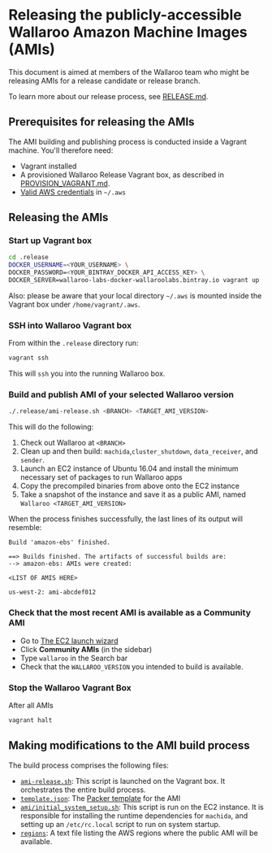 # Releasing the publicly-accessible Wallaroo Amazon Machine Images (AMIs)

This document is aimed at members of the Wallaroo team who might be releasing
AMIs for a release candidate or release branch.

To learn more about our release process, see [RELEASE.md](RELEASE.md).

## Prerequisites for releasing the AMIs

The AMI building and publishing process is conducted inside a Vagrant
machine. You'll therefore need:

* Vagrant installed
* A provisioned Wallaroo Release Vagrant box, as described in
  [PROVISION_VAGRANT.md](PROVISION_VAGRANT.md).
* [Valid AWS credentials][aws_creds] in `~/.aws`

## Releasing the AMIs

### Start up Vagrant box

```bash
cd .release
DOCKER_USERNAME=<YOUR_USERNAME> \
DOCKER_PASSWORD=<YOUR_BINTRAY_DOCKER_API_ACCESS_KEY> \
DOCKER_SERVER=wallaroo-labs-docker-wallaroolabs.bintray.io vagrant up
```

Also: please be aware that your local directory `~/.aws` is mounted inside the
Vagrant box under `/home/vagrant/.aws`.


### SSH into Wallaroo Vagrant box

From within the `.release` directory run:

```bash
vagrant ssh
```

This will `ssh` you into the running Wallaroo box.

### Build and publish AMI of your selected Wallaroo version

```bash
./.release/ami-release.sh <BRANCH> <TARGET_AMI_VERSION>
```

This will do the following:

1. Check out Wallaroo at `<BRANCH>`
2. Clean up and then build: `machida`,`cluster_shutdown`,
  `data_receiver`, and `sender`.
3. Launch an EC2 instance of Ubuntu 16.04 and install the
   minimum necessary set of packages to run Wallaroo apps
4. Copy the precompiled binaries from above onto the EC2 instance
5. Take a snapshot of the instance and save it as a public AMI,
   named `Wallaroo <TARGET_AMI_VERSION>`

When the process finishes successfully, the last lines of its output will resemble:

```
Build 'amazon-ebs' finished.

==> Builds finished. The artifacts of successful builds are:
--> amazon-ebs: AMIs were created:

<LIST OF AMIS HERE>

us-west-2: ami-abcdef012
```

### Check that the most recent AMI is available as a Community AMI

* Go to [The EC2 launch wizard][ec2_launch_wizard]
* Click **Community AMIs** (in the sidebar)
* Type `wallaroo` in the Search bar
* Check that the `WALLAROO_VERSION` you intended to build is available.

### Stop the Wallaroo Vagrant Box

After all AMIs

```bash
vagrant halt
```

## Making modifications to the AMI build process

The build process comprises the following files:

* [`ami-release.sh`](../../.release/ami-release.sh): This script is launched on
  the Vagrant box. It orchestrates the entire build process.
* [`template.json`](../../.release/ami/template.json): The [Packer template][packer_template] for the AMI
* [`ami/initial_system_setup.sh`](../../.release/ami/initial_system_setup.sh):
  This script is run on the EC2 instance. It is responsible for installing the
  runtime dependencies for `machida`, and setting up an `/etc/rc.local` script to run
  on system startup.
* [`regions`](../../.release/ami/regions): A text file listing the AWS regions
  where the public AMI will be available.


[aws_creds]: https://developer.amazon.com/docs/smapi/set-up-credentials-for-an-amazon-web-services-account.html
[ec2_launch_wizard]: https://console.aws.amazon.com/ec2/v2/home?region=us-east-1#LaunchInstanceWizard
[packer_template]: https://www.packer.io/docs/templates/index.html
